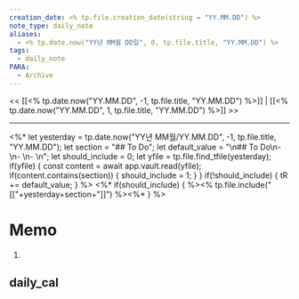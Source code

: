 ```yaml
---
creation_date: <% tp.file.creation_date(string = "YY.MM.DD") %>
note_type: daily_note
aliases:
  - <% tp.date.now("YY년 MM월 DD일", 0, tp.file.title, "YY.MM.DD") %>
tags:
  - daily_note
PARA:
  - Archive
---
```


<< [[<% tp.date.now("YY.MM.DD", -1, tp.file.title, "YY.MM.DD") %>]] | [[<% tp.date.now("YY.MM.DD", 1, tp.file.title, "YY.MM.DD") %>]] >>

---
<%*
let yesterday = tp.date.now("YY년 MM월/YY.MM.DD", -1, tp.file.title, "YY.MM.DD");
let section = "## To Do";
let default_value = "\n## To Do\n-  \n-  \n-  \n";
let should_include = 0;
let yfile = tp.file.find_tfile(yesterday);
if(yfile) {
	const content = await app.vault.read(yfile);
	if(content.contains(section)) {
		should_include = 1;
	} 
} 
if(!should_include) {
	tR += default_value;
}
%>
<%* if(should_include) { %><% tp.file.include("[["+yesterday+section+"]]") %><%* } %>
# Memo
1.  

## daily_cal